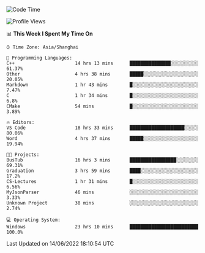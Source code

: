 <!--START_SECTION:waka-->
![Code Time](http://img.shields.io/badge/Code%20Time-126%20hrs%2024%20mins-blue)

![Profile Views](http://img.shields.io/badge/Profile%20Views-0-blue)

📊 **This Week I Spent My Time On** 

```text
⌚︎ Time Zone: Asia/Shanghai

💬 Programming Languages: 
C++                      14 hrs 13 mins      ███████████████░░░░░░░░░░   61.37% 
Other                    4 hrs 38 mins       █████░░░░░░░░░░░░░░░░░░░░   20.05% 
Markdown                 1 hr 43 mins        █░░░░░░░░░░░░░░░░░░░░░░░░   7.47% 
C                        1 hr 34 mins        █░░░░░░░░░░░░░░░░░░░░░░░░   6.8% 
CMake                    54 mins             █░░░░░░░░░░░░░░░░░░░░░░░░   3.89%

🔥 Editors: 
VS Code                  18 hrs 33 mins      ████████████████████░░░░░   80.06% 
Word                     4 hrs 37 mins       █████░░░░░░░░░░░░░░░░░░░░   19.94%

🐱‍💻 Projects: 
BusTub                   16 hrs 3 mins       █████████████████░░░░░░░░   69.31% 
Graduation               3 hrs 59 mins       ████░░░░░░░░░░░░░░░░░░░░░   17.2% 
CS-Lectures              1 hr 31 mins        █░░░░░░░░░░░░░░░░░░░░░░░░   6.56% 
MyJsonParser             46 mins             ░░░░░░░░░░░░░░░░░░░░░░░░░   3.33% 
Unknown Project          38 mins             ░░░░░░░░░░░░░░░░░░░░░░░░░   2.74%

💻 Operating System: 
Windows                  23 hrs 10 mins      █████████████████████████   100.0%

```


 Last Updated on 14/06/2022 18:10:54 UTC
<!--END_SECTION:waka-->